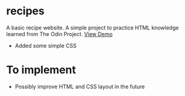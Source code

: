 # recipes
A basic recipe website. A simple project to practice HTML knowledge learned from The Odin Project. [View Demo](https://rintheo.github.io/recipes/)

- Added some simple CSS

# To implement
- Possibly improve HTML and CSS layout in the future